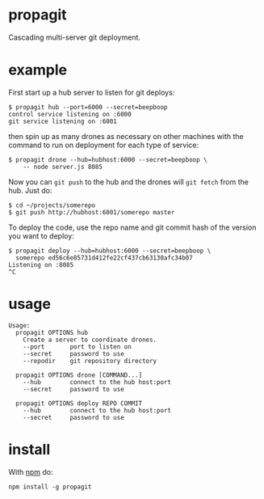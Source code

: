 propagit
========

Cascading multi-server git deployment.

example
=======

First start up a hub server to listen for git deploys:

    $ propagit hub --port=6000 --secret=beepboop
    control service listening on :6000
    git service listening on :6001

then spin up as many drones as necessary on other machines
with the command to run on deployment for each type of service:

    $ propagit drone --hub=hubhost:6000 --secret=beepboop \
        -- node server.js 8085

Now you can `git push` to the hub and the drones will `git fetch` from the hub.
Just do:

    $ cd ~/projects/somerepo
    $ git push http://hubhost:6001/somerepo master

To deploy the code, use the repo name and git commit hash of the version you
want to deploy:

    $ propagit deploy --hub=hubhost:6000 --secret=beepboop \
      somerepo ed56c6e85731d412fe22cf437cb63130afc34b07
    Listening on :8085
    ^C

usage
=====

```
Usage:
  propagit OPTIONS hub
    Create a server to coordinate drones.
    --port       port to listen on
    --secret     password to use
    --repodir    git repository directory

  propagit OPTIONS drone [COMMAND...]
    --hub        connect to the hub host:port
    --secret     password to use

  propagit OPTIONS deploy REPO COMMIT
    --hub        connect to the hub host:port
    --secret     password to use
```

install
=======

With [npm](http://npmjs.org) do:

    npm install -g propagit
